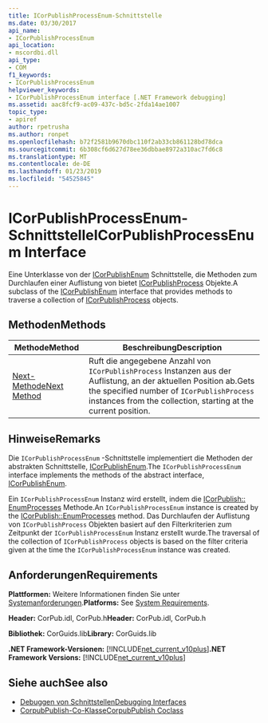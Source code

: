 ```yaml
---
title: ICorPublishProcessEnum-Schnittstelle
ms.date: 03/30/2017
api_name:
- ICorPublishProcessEnum
api_location:
- mscordbi.dll
api_type:
- COM
f1_keywords:
- ICorPublishProcessEnum
helpviewer_keywords:
- ICorPublishProcessEnum interface [.NET Framework debugging]
ms.assetid: aac8fcf9-ac09-437c-bd5c-2fda14ae1007
topic_type:
- apiref
author: rpetrusha
ms.author: ronpet
ms.openlocfilehash: b72f2581b9670dbc110f2ab33cb861128bd78dca
ms.sourcegitcommit: 6b308cf6d627d78ee36dbbae8972a310ac7fd6c8
ms.translationtype: MT
ms.contentlocale: de-DE
ms.lasthandoff: 01/23/2019
ms.locfileid: "54525845"
---
```

# <a name="icorpublishprocessenum-interface"></a><span data-ttu-id="d5578-102">ICorPublishProcessEnum-Schnittstelle</span><span class="sxs-lookup"><span data-stu-id="d5578-102">ICorPublishProcessEnum Interface</span></span>
<span data-ttu-id="d5578-103">Eine Unterklasse von der [ICorPublishEnum](../../../../docs/framework/unmanaged-api/debugging/icorpublishenum-interface.md) Schnittstelle, die Methoden zum Durchlaufen einer Auflistung von bietet [ICorPublishProcess](../../../../docs/framework/unmanaged-api/debugging/icorpublishprocess-interface.md) Objekte.</span><span class="sxs-lookup"><span data-stu-id="d5578-103">A subclass of the [ICorPublishEnum](../../../../docs/framework/unmanaged-api/debugging/icorpublishenum-interface.md) interface that provides methods to traverse a collection of [ICorPublishProcess](../../../../docs/framework/unmanaged-api/debugging/icorpublishprocess-interface.md) objects.</span></span>  
  
## <a name="methods"></a><span data-ttu-id="d5578-104">Methoden</span><span class="sxs-lookup"><span data-stu-id="d5578-104">Methods</span></span>  
  
|<span data-ttu-id="d5578-105">Methode</span><span class="sxs-lookup"><span data-stu-id="d5578-105">Method</span></span>|<span data-ttu-id="d5578-106">Beschreibung</span><span class="sxs-lookup"><span data-stu-id="d5578-106">Description</span></span>|  
|------------|-----------------|  
|[<span data-ttu-id="d5578-107">Next-Methode</span><span class="sxs-lookup"><span data-stu-id="d5578-107">Next Method</span></span>](../../../../docs/framework/unmanaged-api/debugging/icorpublishprocessenum-next-method.md)|<span data-ttu-id="d5578-108">Ruft die angegebene Anzahl von `ICorPublishProcess` Instanzen aus der Auflistung, an der aktuellen Position ab.</span><span class="sxs-lookup"><span data-stu-id="d5578-108">Gets the specified number of `ICorPublishProcess` instances from the collection, starting at the current position.</span></span>|  
  
## <a name="remarks"></a><span data-ttu-id="d5578-109">Hinweise</span><span class="sxs-lookup"><span data-stu-id="d5578-109">Remarks</span></span>  
 <span data-ttu-id="d5578-110">Die `ICorPublishProcessEnum` -Schnittstelle implementiert die Methoden der abstrakten Schnittstelle, [ICorPublishEnum](../../../../docs/framework/unmanaged-api/debugging/icorpublishenum-interface.md).</span><span class="sxs-lookup"><span data-stu-id="d5578-110">The `ICorPublishProcessEnum` interface implements the methods of the abstract interface, [ICorPublishEnum](../../../../docs/framework/unmanaged-api/debugging/icorpublishenum-interface.md).</span></span>  
  
 <span data-ttu-id="d5578-111">Ein `ICorPublishProcessEnum` Instanz wird erstellt, indem die [ICorPublish:: EnumProcesses](../../../../docs/framework/unmanaged-api/debugging/icorpublish-enumprocesses-method.md) Methode.</span><span class="sxs-lookup"><span data-stu-id="d5578-111">An `ICorPublishProcessEnum` instance is created by the [ICorPublish::EnumProcesses](../../../../docs/framework/unmanaged-api/debugging/icorpublish-enumprocesses-method.md) method.</span></span> <span data-ttu-id="d5578-112">Das Durchlaufen der Auflistung von `ICorPublishProcess` Objekten basiert auf den Filterkriterien zum Zeitpunkt der `ICorPublishProcessEnum` Instanz erstellt wurde.</span><span class="sxs-lookup"><span data-stu-id="d5578-112">The traversal of the collection of `ICorPublishProcess` objects is based on the filter criteria given at the time the `ICorPublishProcessEnum` instance was created.</span></span>  
  
## <a name="requirements"></a><span data-ttu-id="d5578-113">Anforderungen</span><span class="sxs-lookup"><span data-stu-id="d5578-113">Requirements</span></span>  
 <span data-ttu-id="d5578-114">**Plattformen:** Weitere Informationen finden Sie unter [Systemanforderungen](../../../../docs/framework/get-started/system-requirements.md).</span><span class="sxs-lookup"><span data-stu-id="d5578-114">**Platforms:** See [System Requirements](../../../../docs/framework/get-started/system-requirements.md).</span></span>  
  
 <span data-ttu-id="d5578-115">**Header:** CorPub.idl, CorPub.h</span><span class="sxs-lookup"><span data-stu-id="d5578-115">**Header:** CorPub.idl, CorPub.h</span></span>  
  
 <span data-ttu-id="d5578-116">**Bibliothek:** CorGuids.lib</span><span class="sxs-lookup"><span data-stu-id="d5578-116">**Library:** CorGuids.lib</span></span>  
  
 <span data-ttu-id="d5578-117">**.NET Framework-Versionen:** [!INCLUDE[net_current_v10plus](../../../../includes/net-current-v10plus-md.md)]</span><span class="sxs-lookup"><span data-stu-id="d5578-117">**.NET Framework Versions:** [!INCLUDE[net_current_v10plus](../../../../includes/net-current-v10plus-md.md)]</span></span>  
  
## <a name="see-also"></a><span data-ttu-id="d5578-118">Siehe auch</span><span class="sxs-lookup"><span data-stu-id="d5578-118">See also</span></span>
- [<span data-ttu-id="d5578-119">Debuggen von Schnittstellen</span><span class="sxs-lookup"><span data-stu-id="d5578-119">Debugging Interfaces</span></span>](../../../../docs/framework/unmanaged-api/debugging/debugging-interfaces.md)
- [<span data-ttu-id="d5578-120">CorpubPublish-Co-Klasse</span><span class="sxs-lookup"><span data-stu-id="d5578-120">CorpubPublish Coclass</span></span>](../../../../docs/framework/unmanaged-api/debugging/corpubpublish-coclass.md)
